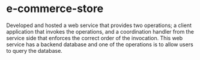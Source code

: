 # e-commerce-store
Developed and hosted a web service that provides two operations; a client application that invokes the operations, and a coordination handler from the service side that enforces the correct order of the invocation. This web service has a backend database and one of the operations is to allow users to query the database.
